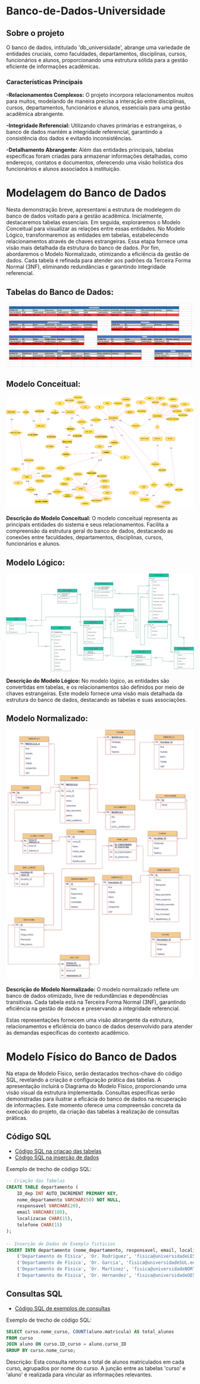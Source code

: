 # Banco-de-Dados-Universidade


## Sobre o projeto

O banco de dados, intitulado 'db_universidade', abrange uma variedade de entidades cruciais, como faculdades, departamentos, disciplinas, cursos, funcionários e alunos, proporcionando uma estrutura sólida para a gestão eficiente de informações acadêmicas.

### Características Principais

**-Relacionamentos Complexos:**
O projeto incorpora relacionamentos muitos para muitos, modelando de maneira precisa a interação entre disciplinas, cursos, departamentos, funcionários e alunos, essenciais para uma gestão acadêmica abrangente.

**-Integridade Referencial:**
Utilizando chaves primárias e estrangeiras, o banco de dados mantém a integridade referencial, garantindo a consistência dos dados e evitando inconsistências.

**-Detalhamento Abrangente:**
Além das entidades principais, tabelas específicas foram criadas para armazenar informações detalhadas, como endereços, contatos e documentos, oferecendo uma visão holística dos funcionários e alunos associados à instituição.

# Modelagem do Banco de Dados

Nesta demonstração breve, apresentarei a estrutura de modelegem do banco de dados voltado para a gestão acadêmica. Inicialmente, destacaremos tabelas essenciais. Em seguida, exploraremos o Modelo Conceitual para visualizar as relações entre essas entidades.
No Modelo Lógico, transformaremos as entidades em tabelas, estabelecendo relacionamentos através de chaves estrangeiras. Essa etapa fornece uma visão mais detalhada da estrutura do banco de dados.
Por fim, abordaremos o Modelo Normalizado, otimizando a eficiência da gestão de dados. Cada tabela é refinada para atender aos padrões da Terceira Forma Normal (3NF), eliminando redundâncias e garantindo integridade referencial.

## Tabelas do Banco de Dados:

![Tabelas](https://github.com/1GM1910/Banco-de-Dados-Universidade/blob/main/diagramas/TABELAS.png?raw=true)

## Modelo Conceitual:

![Modelo Conceitual](https://github.com/1GM1910/Banco-de-Dados-Universidade/blob/main/diagramas/MODELO_CONCEITUAL.drawio.png?raw=true)

**Descrição do Modelo Conceitual:**
O modelo conceitual representa as principais entidades do sistema e seus relacionamentos. Facilita a compreensão da estrutura geral do banco de dados, destacando as conexões entre faculdades, departamentos, disciplinas, cursos, funcionários e alunos.

## Modelo Lógico:

![Modelo Lógico](https://github.com/1GM1910/Banco-de-Dados-Universidade/blob/main/diagramas/MODELO_LOGICO.drawio.png?raw=true)

**Descrição do Modelo Lógico:**
No modelo lógico, as entidades são convertidas em tabelas, e os relacionamentos são definidos por meio de chaves estrangeiras. Este modelo fornece uma visão mais detalhada da estrutura do banco de dados, destacando as tabelas e suas associações.

## Modelo Normalizado:

![Modelo Normalizado](https://github.com/1GM1910/Banco-de-Dados-Universidade/blob/main/diagramas/MODELO_NORMALIZADO.drawio.png?raw=true)

**Descrição do Modelo Normalizado:**
O modelo normalizado reflete um banco de dados otimizado, livre de redundâncias e dependências transitivas. Cada tabela está na Terceira Forma Normal (3NF), garantindo eficiência na gestão de dados e preservando a integridade referencial.

Estas representações fornecem uma visão abrangente da estrutura, relacionamentos e eficiência do banco de dados desenvolvido para atender às demandas específicas do contexto acadêmico.

# Modelo Físico do Banco de Dados 

Na etapa de Modelo Físico, serão destacados trechos-chave do código SQL, revelando a criação e configuração prática das tabelas. A apresentação incluirá o Diagrama do Modelo Físico, proporcionando uma visão visual da estrutura implementada. Consultas específicas serão demonstradas para ilustrar a eficácia do banco de dados na recuperação de informações. Este momento oferece uma compreensão concreta da execução do projeto, da criação das tabelas à realização de consultas práticas.

## Código SQL

- [Código SQL na criaçao das tabelas ](https://github.com/1GM1910/Banco-de-Dados-Universidade/blob/main/db_universidade/db_tabelas.sql)
- [Código SQL na inserção de dados](https://github.com/1GM1910/Banco-de-Dados-Universidade/blob/main/db_universidade/dados_fict%C3%ADcios.sql) 

Exemplo de trecho de código SQL:
```sql
-- Criação das Tabelas
CREATE TABLE departamento (
    ID_dep INT AUTO_INCREMENT PRIMARY KEY,     
    nome_departamento VARCHAR(50) NOT NULL,    
    responsavel VARCHAR(20),                  
    email VARCHAR(100),                      
    localizacao CHAR(15),                     
    telefone CHAR(15)                          
);

-- Inserção de Dados de Exemplo ficticios
INSERT INTO departamento (nome_departamento, responsavel, email, localizacao, telefone, faculdade_ID) VALUES
    ('Departamento de Física', 'Dr. Rodriguez', 'fisica@universidadeLESTE.edu.br', 'ZONALESTE', '+1112233445', '1'),
    ('Departamento de Física', 'Dr. Garcia', 'fisica@universidadeSUL.edu.br', 'ZONASUL', '+1112233446', '2'),
    ('Departamento de Física', 'Dr. Martinez', 'fisica@universidadeNORTE.edu.br', 'ZONANORTE', '+1112233447', '3'),
    ('Departamento de Física', 'Dr. Hernandez', 'fisica@universidadeOESTE.edu.br', 'ZONAOESTE', '+1112233448', '4'):
```

## Consultas SQL 

- [Código SQL de exemplos de consultas ](https://github.com/1GM1910/Banco-de-Dados-Universidade/blob/main/db_universidade/Selects.sql)

Exemplo de trecho de código SQL:
```sql
SELECT curso.nome_curso, COUNT(aluno.matricula) AS total_alunos
FROM curso
JOIN aluno ON curso.ID_curso = aluno.curso_ID
GROUP BY curso.nome_curso;
```
Descrição:
Esta consulta retorna o total de alunos matriculados em cada curso, agrupados por nome do curso. A junção entre as tabelas 'curso' e 'aluno' é realizada para vincular as informações relevantes.


